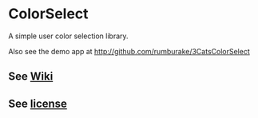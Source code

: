 # ColorSelect

A simple user color selection library.

Also see the demo app at http://github.com/rumburake/3CatsColorSelect

## See [Wiki](https://github.com/rumburake/3CatsColorSelect/wiki)

## See [license](https://github.com/rumburake/colorselect/blob/master/NOTICE.txt)
